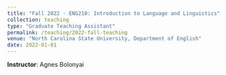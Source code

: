 ```yaml
---
title: "Fall 2022 - ENG210: Introduction to Language and Linguistics"
collection: teaching
type: "Graduate Teaching Assistant"
permalink: /teaching/2022-fall-teaching
venue: "North Carolina State University, Department of English"
date: 2022-01-01
---
```

**Instructor**: Agnes Bolonyai
